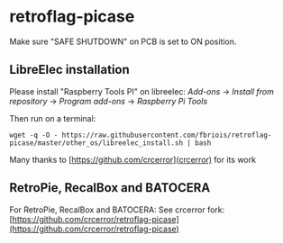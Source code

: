 # retroflag-picase

Make sure "SAFE SHUTDOWN" on PCB is set to ON position.

## LibreElec installation

Please install "Raspberry Tools PI" on libreelec:
*Add-ons* -> *Install from repository* -> *Program add-ons* -> *Raspberry Pi Tools*

Then run on a terminal: 
```
wget -q -O - https://raw.githubusercontent.com/fbriois/retroflag-picase/master/other_os/libreelec_install.sh | bash
```

Many thanks to [https://github.com/crcerror](crcerror) for its work

## RetroPie, RecalBox and BATOCERA

For RetroPie, RecalBox and BATOCERA:
See crcerror fork: [https://github.com/crcerror/retroflag-picase](https://github.com/crcerror/retroflag-picase)

